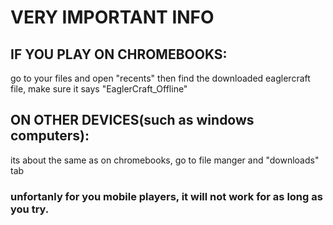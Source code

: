 # VERY IMPORTANT INFO
<h2>IF YOU PLAY ON CHROMEBOOKS:</h2>
<p>go to your files and open "recents" then find the downloaded eaglercraft file, make sure it says "EaglerCraft_Offline"</p>

<h2>ON OTHER DEVICES(such as windows computers):</h2>
<p>its about the same as on chromebooks, go to file manger and "downloads" tab</p>

<h3>unfortanly for you mobile players, it will not work for as long as you try.</h3>
